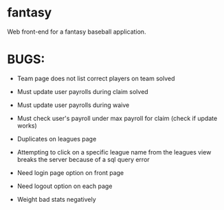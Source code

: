# fantasy
Web front-end for a fantasy baseball application.

# BUGS:
* Team page does not list correct players on team solved
* Must update user payrolls during claim solved

* Must update user payrolls during waive
* Must check user's payroll under max payroll for claim (check if update works)
* Duplicates on leagues page
* Attempting to click on a specific league name from the leagues view breaks the 
server because of a sql query error
* Need login page option on front page
* Need logout option on each page
* Weight bad stats negatively